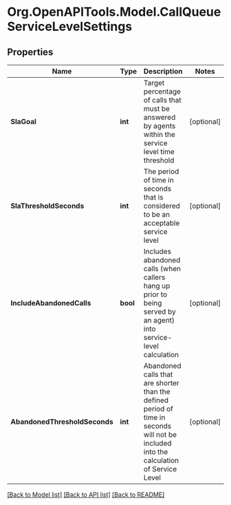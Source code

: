 
# Org.OpenAPITools.Model.CallQueueServiceLevelSettings

## Properties

Name | Type | Description | Notes
------------ | ------------- | ------------- | -------------
**SlaGoal** | **int** | Target percentage of calls that must be answered by agents within the service level time threshold | [optional] 
**SlaThresholdSeconds** | **int** | The period of time in seconds that is considered to be an acceptable service level | [optional] 
**IncludeAbandonedCalls** | **bool** | Includes abandoned calls (when callers hang up prior to being served by an agent) into service-level calculation | [optional] 
**AbandonedThresholdSeconds** | **int** | Abandoned calls that are shorter than the defined period of time in seconds will not be included into the calculation of Service Level | [optional] 

[[Back to Model list]](../README.md#documentation-for-models)
[[Back to API list]](../README.md#documentation-for-api-endpoints)
[[Back to README]](../README.md)


